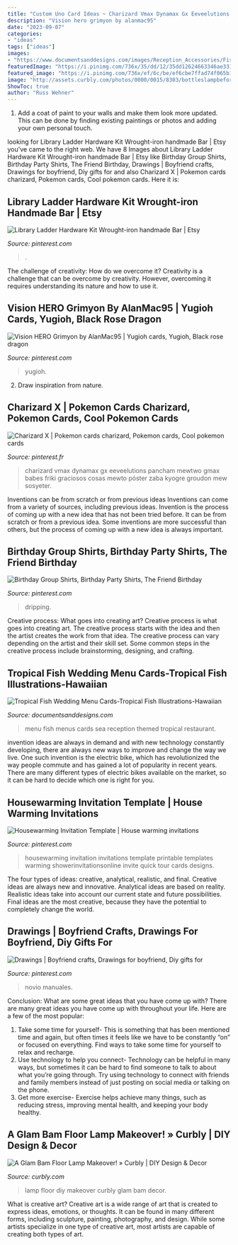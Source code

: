 ```yaml
---
title: "Custom Uno Card Ideas ~ Charizard Vmax Dynamax Gx Eeveelutions Pancham Mewtwo Gmax Babes Friki Graciosos Cosas Mewto Póster Zaba Kyogre Groudon Mew Sosyeter"
description: "Vision hero grimyon by alanmac95"
date: "2023-09-07"
categories:
- "ideas"
tags: ["ideas"]
images:
- "https://www.documentsanddesigns.com/images/Reception_Accessories/Fish/Menus/E-Fish_Menu_1.jpg"
featuredImage: "https://i.pinimg.com/736x/35/dd/12/35dd12624663346ae331a9a88baa9c7c.jpg"
featured_image: "https://i.pinimg.com/736x/ef/6c/be/ef6cbe7ffad74f065b14879c0af67182.jpg"
image: "http://assets.curbly.com/photos/0000/0015/8303/bottleslampbefore_large.jpg?1329144477"
ShowToc: true
author: "Russ Wehner"
---
```



1. Add a coat of paint to your walls and make them look more updated. This can be done by finding existing paintings or photos and adding your own personal touch. 

	

		
looking for Library Ladder Hardware Kit Wrought-iron handmade Bar | Etsy you've came to the right web. We have 8 Images about Library Ladder Hardware Kit Wrought-iron handmade Bar | Etsy like Birthday Group Shirts, Birthday Party Shirts, The Friend Birthday, Drawings | Boyfriend crafts, Drawings for boyfriend, Diy gifts for and also Charizard X | Pokemon cards charizard, Pokemon cards, Cool pokemon cards. Here it is:
		
    
## Library Ladder Hardware Kit Wrought-iron Handmade Bar | Etsy

<img loading=lazy src="https://i.pinimg.com/736x/f0/5e/40/f05e409a391059cabade563d728d59a4.jpg" onerror="this.onerror=null;this.src='https://tse2.mm.bing.net/th?id=OIP.qHAgfdTkWACKqu8UvZBqEgHaJ3&amp;pid=15.1';" alt="Library Ladder Hardware Kit Wrought-iron handmade Bar | Etsy">

_Source: pinterest.com_

>. 

	

The challenge of creativity: How do we overcome it?
Creativity is a challenge that can be overcome by creativity. However, overcoming it requires understanding its nature and how to use it.

    
## Vision HERO Grimyon By AlanMac95 | Yugioh Cards, Yugioh, Black Rose Dragon

<img loading=lazy src="https://i.pinimg.com/736x/f3/2f/76/f32f76f353d94792ff55958ddfc0f682.jpg" onerror="this.onerror=null;this.src='https://tse2.mm.bing.net/th?id=OIP.jle6D1S86rFx-xPRGOSH7QHaKz&amp;pid=15.1';" alt="Vision HERO Grimyon by AlanMac95 | Yugioh cards, Yugioh, Black rose dragon">

_Source: pinterest.com_

>yugioh. 

	

2. Draw inspiration from nature.

    
## Charizard X | Pokemon Cards Charizard, Pokemon Cards, Cool Pokemon Cards

<img loading=lazy src="https://i.pinimg.com/736x/35/dd/12/35dd12624663346ae331a9a88baa9c7c.jpg" onerror="this.onerror=null;this.src='https://tse1.mm.bing.net/th?id=OIP.cKT10oW47Zdl9V8ZYZNKfAHaKW&amp;pid=15.1';" alt="Charizard X | Pokemon cards charizard, Pokemon cards, Cool pokemon cards">

_Source: pinterest.fr_

>charizard vmax dynamax gx eeveelutions pancham mewtwo gmax babes friki graciosos cosas mewto póster zaba kyogre groudon mew sosyeter. 

	

Inventions can be from scratch or from previous ideas
Inventions can come from a variety of sources, including previous ideas. Invention is the process of coming up with a new idea that has not been tried before. It can be from scratch or from a previous idea. Some inventions are more successful than others, but the process of coming up with a new idea is always important.

    
## Birthday Group Shirts, Birthday Party Shirts, The Friend Birthday

<img loading=lazy src="https://i.pinimg.com/736x/ec/f6/f3/ecf6f3760bf3c2796ead8078760d5d08.jpg" onerror="this.onerror=null;this.src='https://tse2.mm.bing.net/th?id=OIP.-hRYGHT6h8PukenSRQYalAHaJ3&amp;pid=15.1';" alt="Birthday Group Shirts, Birthday Party Shirts, The Friend Birthday">

_Source: pinterest.com_

>dripping. 

	

Creative process: What goes into creating art?
Creative process is what goes into creating art. The creative process starts with the idea and then the artist creates the work from that idea. The creative process can vary depending on the artist and their skill set. Some common steps in the creative process include brainstorming, designing, and crafting.

    
## Tropical Fish Wedding Menu Cards-Tropical Fish Illustrations-Hawaiian

<img loading=lazy src="https://www.documentsanddesigns.com/images/Reception_Accessories/Fish/Menus/E-Fish_Menu_1.jpg" onerror="this.onerror=null;this.src='https://tse4.mm.bing.net/th?id=OIP.L8lNYGpZVXrEmTBO3b9yCQHaLr&amp;pid=15.1';" alt="Tropical Fish Wedding Menu Cards-Tropical Fish Illustrations-Hawaiian">

_Source: documentsanddesigns.com_

>menu fish menus cards sea reception themed tropical restaurant. 

	

invention ideas are always in demand and with new technology constantly developing, there are always new ways to improve and change the way we live. One such invention is the electric bike, which has revolutionized the way people commute and has gained a lot of popularity in recent years. There are many different types of electric bikes available on the market, so it can be hard to decide which one is right for you.

    
## Housewarming Invitation Template | House Warming Invitations

<img loading=lazy src="https://i.pinimg.com/736x/49/01/72/490172bd0afd764efc6589207d658fcc.jpg" onerror="this.onerror=null;this.src='https://tse3.mm.bing.net/th?id=OIP.uN25q_9ON7rtx1K3HTImuQHaKU&amp;pid=15.1';" alt="Housewarming Invitation Template | House warming invitations">

_Source: pinterest.com_

>housewarming invitation invitations template printable templates warming showerinvitationsonline invite quick tour cards designs. 

	

The four types of ideas: creative, analytical, realistic, and final.
Creative ideas are always new and innovative. Analytical ideas are based on reality. Realistic ideas take into account our current state and future possibilities. Final ideas are the most creative, because they have the potential to completely change the world.

    
## Drawings | Boyfriend Crafts, Drawings For Boyfriend, Diy Gifts For

<img loading=lazy src="https://i.pinimg.com/736x/ef/6c/be/ef6cbe7ffad74f065b14879c0af67182.jpg" onerror="this.onerror=null;this.src='https://tse2.mm.bing.net/th?id=OIP.LD5kXrpP1cd0fmDtWITiEwHaJ3&amp;pid=15.1';" alt="Drawings | Boyfriend crafts, Drawings for boyfriend, Diy gifts for">

_Source: pinterest.com_

>novio manuales. 

	

Conclusion: What are some great ideas that you have come up with?
There are many great ideas you have come up with throughout your life. Here are a few of the most popular: 
1. Take some time for yourself- This is something that has been mentioned time and again, but often times it feels like we have to be constantly “on” or focused on everything. Find ways to take some time for yourself to relax and recharge. 
2. Use technology to help you connect- Technology can be helpful in many ways, but sometimes it can be hard to find someone to talk to about what you’re going through. Try using technology to connect with friends and family members instead of just posting on social media or talking on the phone. 
3. Get more exercise- Exercise helps achieve many things, such as reducing stress, improving mental health, and keeping your body healthy.

    
## A Glam Bam Floor Lamp Makeover! » Curbly | DIY Design &amp; Decor

<img loading=lazy src="http://assets.curbly.com/photos/0000/0015/8303/bottleslampbefore_large.jpg?1329144477" onerror="this.onerror=null;this.src='https://tse4.mm.bing.net/th?id=OIP.dX3H8jJDoA9mOv0-7gisqAAAAA&amp;pid=15.1';" alt="A Glam Bam Floor Lamp Makeover! » Curbly | DIY Design &amp; Decor">

_Source: curbly.com_

>lamp floor diy makeover curbly glam bam decor. 

	

What is creative art?
Creative art is a wide range of art that is created to express ideas, emotions, or thoughts. It can be found in many different forms, including sculpture, painting, photography, and design. While some artists specialize in one type of creative art, most artists are capable of creating both types of art.

